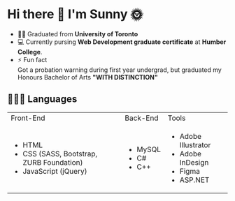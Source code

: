 
<h1>Hi there 👋 I'm Sunny 🌞</h1>

<!--
**yatyichung/yatyichung** is a ✨ _special_ ✨ repository because its `README.md` (this file) appears on your GitHub profile

Here are some ideas to get you started:

- 🔭 I’m currently working on ...
- 🌱 I’m currently learning ...
- 👯 I’m looking to collaborate on ...
- 🤔 I’m looking for help with ...
- 💬 Ask me about ...
- 📫 How to reach me: ...
- 😄 Pronouns: ...
- ⚡ Fun fact: ...
-->

- 👩‍🎓 Graduated from <strong>University of Toronto</strong> 
- 💻 Currently pursing <strong>Web Development graduate certificate</strong> at <strong>Humber College</strong>.
- ⚡ Fun fact<br>Got a probation warning during first year undergrad, but graduated my Honours Bachelor of Arts <strong>"WITH DISTINCTION"</strong>

<h2>👩🏻‍💻 Languages</h2>
<table>
  <tr>
    <td>Front-End</td>
    <td>Back-End</td>
    <td>Tools</td/>
  </tr>
  <tr>
    <td><ul>
    <li>HTML</li>
  <li>CSS (SASS, Bootstrap, ZURB Foundation)</li>
  <li>JavaScript (jQuery)</li>
  </ul></td>
    <td><ul>
    <li>MySQL</li>
  <li>C#</li>
  <li>C++</li>
  </ul></td>
    <td><ul>
      <li>Adobe Illustrator</li>
      <li>Adobe InDesign</li>
      <li>Figma</li>
      <li>ASP.NET</li>
          </td></ul>
  </tr>
  </table>
